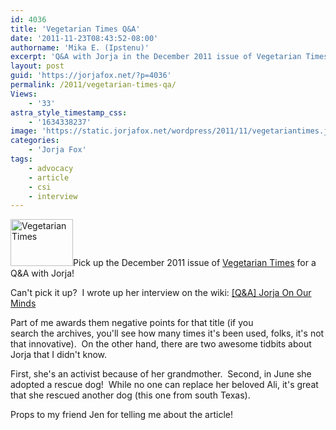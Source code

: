 ```yaml
---
id: 4036
title: 'Vegetarian Times Q&A'
date: '2011-11-23T08:43:52-08:00'
authorname: 'Mika E. (Ipstenu)'
excerpt: 'Q&A with Jorja in the December 2011 issue of Vegetarian Times gives an insight to why Jorja is an activist, and also news about a new member of her four-legged family!'
layout: post
guid: 'https://jorjafox.net/?p=4036'
permalink: /2011/vegetarian-times-qa/
Views:
    - '33'
astra_style_timestamp_css:
    - '1634338237'
image: 'https://static.jorjafox.net/wordpress/2011/11/vegetariantimes.jpg'
categories:
    - 'Jorja Fox'
tags:
    - advocacy
    - article
    - csi
    - interview
---
```


<img class="alignleft size-thumbnail wp-image-4037" title="Vegetarian Times" src="//static.jorjafox.net/wordpress/2011/11/vegetariantimes-210x140.jpg" alt="Vegetarian Times" width="100" height="75" />Pick up the December 2011 issue of <a href="http://www.vegetariantimes.com/">Vegetarian Times</a> for a Q&amp;A with Jorja!

Can't pick it up?  I wrote up her interview on the wiki: <a href="https://jorjafox.net/wiki/Vegetarian_Times_(December_2011)">[Q&amp;A] Jorja On Our Minds</a>

Part of me awards them negative points for that title (if you search the archives, you'll see how many times it's been used, folks, it's not that innovative).  On the other hand, there are two awesome tidbits about Jorja that I didn't know.

First, she's an activist because of her grandmother.  Second, in June she adopted a rescue dog!  While no one can replace her beloved Ali, it's great that she rescued another dog (this one from south Texas).

Props to my friend Jen for telling me about the article!
